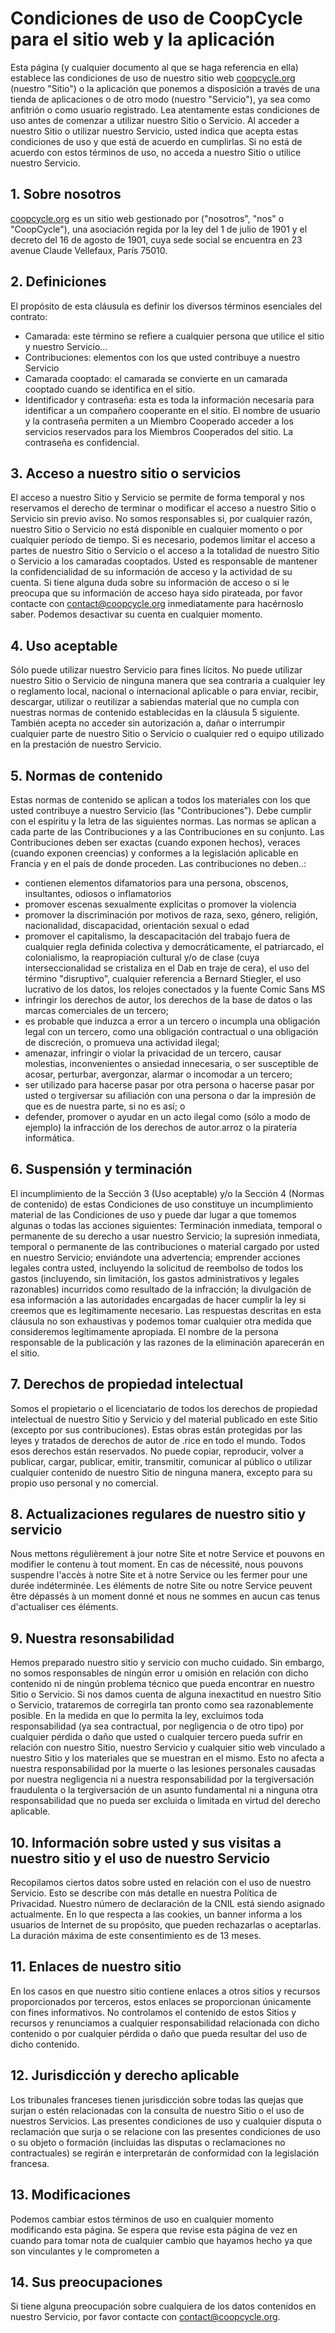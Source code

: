 Condiciones de uso de CoopCycle para el sitio web y la aplicación
=================================================================

Esta página (y cualquier documento al que se haga referencia en ella) establece las condiciones de uso de nuestro sitio web [coopcycle.org](https://coopcycle.org/) (nuestro "Sitio") o la aplicación que ponemos a disposición a través de una tienda de aplicaciones o de otro modo (nuestro "Servicio"), ya sea como anfitrión o como usuario registrado. Lea atentamente estas condiciones de uso antes de comenzar a utilizar nuestro Sitio o Servicio. Al acceder a nuestro Sitio o utilizar nuestro Servicio, usted indica que acepta estas condiciones de uso y que está de acuerdo en cumplirlas. Si no está de acuerdo con estos términos de uso, no acceda a nuestro Sitio o utilice nuestro Servicio.

1\. Sobre nosotros
------------------

[coopcycle.org](https://coopcycle.org/) es un sitio web gestionado por ("nosotros", "nos" o "CoopCycle"), una asociación regida por la ley del 1 de julio de 1901 y el decreto del 16 de agosto de 1901, cuya sede social se encuentra en 23 avenue Claude Vellefaux, París 75010.

2\. Definiciones
----------------

El propósito de esta cláusula es definir los diversos términos esenciales del contrato:

*   Camarada: este término se refiere a cualquier persona que utilice el sitio y nuestro Servicio...
*   Contribuciones: elementos con los que usted contribuye a nuestro Servicio
*   Camarada cooptado: el camarada se convierte en un camarada cooptado cuando se identifica en el sitio.
*   Identificador y contraseña: esta es toda la información necesaria para identificar a un compañero cooperante en el sitio. El nombre de usuario y la contraseña permiten a un Miembro Cooperado acceder a los servicios reservados para los Miembros Cooperados del sitio. La contraseña es confidencial.

3\. Acceso a nuestro sitio o servicios
--------------------------------------

El acceso a nuestro Sitio y Servicio se permite de forma temporal y nos reservamos el derecho de terminar o modificar el acceso a nuestro Sitio o Servicio sin previo aviso. No somos responsables si, por cualquier razón, nuestro Sitio o Servicio no está disponible en cualquier momento o por cualquier período de tiempo. Si es necesario, podemos limitar el acceso a partes de nuestro Sitio o Servicio o el acceso a la totalidad de nuestro Sitio o Servicio a los camaradas cooptados. Usted es responsable de mantener la confidencialidad de su información de acceso y la actividad de su cuenta. Si tiene alguna duda sobre su información de acceso o si le preocupa que su información de acceso haya sido pirateada, por favor contacte con [contact@coopcycle.org](mailto:contact@coopcycle.org) inmediatamente para hacérnoslo saber. Podemos desactivar su cuenta en cualquier momento.

4\. Uso aceptable
-----------------

Sólo puede utilizar nuestro Servicio para fines lícitos. No puede utilizar nuestro Sitio o Servicio de ninguna manera que sea contraria a cualquier ley o reglamento local, nacional o internacional aplicable o para enviar, recibir, descargar, utilizar o reutilizar a sabiendas material que no cumpla con nuestras normas de contenido establecidas en la cláusula 5 siguiente. También acepta no acceder sin autorización a, dañar o interrumpir cualquier parte de nuestro Sitio o Servicio o cualquier red o equipo utilizado en la prestación de nuestro Servicio.

5\. Normas de contenido
-----------------------

Estas normas de contenido se aplican a todos los materiales con los que usted contribuye a nuestro Servicio (las "Contribuciones"). Debe cumplir con el espíritu y la letra de las siguientes normas. Las normas se aplican a cada parte de las Contribuciones y a las Contribuciones en su conjunto. Las Contribuciones deben ser exactas (cuando exponen hechos), veraces (cuando exponen creencias) y conformes a la legislación aplicable en Francia y en el país de donde proceden. Las contribuciones no deben..:

*   contienen elementos difamatorios para una persona, obscenos, insultantes, odiosos o inflamatorios
*   promover escenas sexualmente explícitas o promover la violencia
*   promover la discriminación por motivos de raza, sexo, género, religión, nacionalidad, discapacidad, orientación sexual o edad
*   promover el capitalismo, la descapacitación del trabajo fuera de cualquier regla definida colectiva y democráticamente, el patriarcado, el colonialismo, la reapropiación cultural y/o de clase (cuya interseccionalidad se cristaliza en el Dab en traje de cera), el uso del término "disruptivo", cualquier referencia a Bernard Stiegler, el uso lucrativo de los datos, los relojes conectados y la fuente Comic Sans MS
*   infringir los derechos de autor, los derechos de la base de datos o las marcas comerciales de un tercero;
*   es probable que induzca a error a un tercero o incumpla una obligación legal con un tercero, como una obligación contractual o una obligación de discreción, o promueva una actividad ilegal;
*   amenazar, infringir o violar la privacidad de un tercero, causar molestias, inconvenientes o ansiedad innecesaria, o ser susceptible de acosar, perturbar, avergonzar, alarmar o incomodar a un tercero;
*   ser utilizado para hacerse pasar por otra persona o hacerse pasar por usted o tergiversar su afiliación con una persona o dar la impresión de que es de nuestra parte, si no es así; o
*   defender, promover o ayudar en un acto ilegal como (sólo a modo de ejemplo) la infracción de los derechos de autor.arroz o la piratería informática.

6\. Suspensión y terminación
----------------------------

El incumplimiento de la Sección 3 (Uso aceptable) y/o la Sección 4 (Normas de contenido) de estas Condiciones de uso constituye un incumplimiento material de las Condiciones de uso y puede dar lugar a que tomemos algunas o todas las acciones siguientes: Terminación inmediata, temporal o permanente de su derecho a usar nuestro Servicio; la supresión inmediata, temporal o permanente de las contribuciones o material cargado por usted en nuestro Servicio; enviándote una advertencia; emprender acciones legales contra usted, incluyendo la solicitud de reembolso de todos los gastos (incluyendo, sin limitación, los gastos administrativos y legales razonables) incurridos como resultado de la infracción; la divulgación de esa información a las autoridades encargadas de hacer cumplir la ley si creemos que es legítimamente necesario. Las respuestas descritas en esta cláusula no son exhaustivas y podemos tomar cualquier otra medida que consideremos legítimamente apropiada. El nombre de la persona responsable de la publicación y las razones de la eliminación aparecerán en el sitio.

7\. Derechos de propiedad intelectual
-------------------------------------

Somos el propietario o el licenciatario de todos los derechos de propiedad intelectual de nuestro Sitio y Servicio y del material publicado en este Sitio (excepto por sus contribuciones). Estas obras están protegidas por las leyes y tratados de derechos de autor de .rice en todo el mundo. Todos esos derechos están reservados. No puede copiar, reproducir, volver a publicar, cargar, publicar, emitir, transmitir, comunicar al público o utilizar cualquier contenido de nuestro Sitio de ninguna manera, excepto para su propio uso personal y no comercial.

8\. Actualizaciones regulares de nuestro sitio y servicio
---------------------------------------------------------

Nous mettons régulièrement à jour notre Site et notre Service et pouvons en modifier le contenu à tout moment. En cas de nécessité, nous pouvons suspendre l'accès à notre Site et à notre Service ou les fermer pour une durée indéterminée. Les éléments de notre Site ou notre Service peuvent être dépassés à un moment donné et nous ne sommes en aucun cas tenus d'actualiser ces éléments.

9\. Nuestra resonsabilidad
--------------------------

Hemos preparado nuestro sitio y servicio con mucho cuidado. Sin embargo, no somos responsables de ningún error u omisión en relación con dicho contenido ni de ningún problema técnico que pueda encontrar en nuestro Sitio o Servicio. Si nos damos cuenta de alguna inexactitud en nuestro Sitio o Servicio, trataremos de corregirla tan pronto como sea razonablemente posible. En la medida en que lo permita la ley, excluimos toda responsabilidad (ya sea contractual, por negligencia o de otro tipo) por cualquier pérdida o daño que usted o cualquier tercero pueda sufrir en relación con nuestro Sitio, nuestro Servicio y cualquier sitio web vinculado a nuestro Sitio y los materiales que se muestran en el mismo. Esto no afecta a nuestra responsabilidad por la muerte o las lesiones personales causadas por nuestra negligencia ni a nuestra responsabilidad por la tergiversación fraudulenta o la tergiversación de un asunto fundamental ni a ninguna otra responsabilidad que no pueda ser excluida o limitada en virtud del derecho aplicable.

10\. Información sobre usted y sus visitas a nuestro sitio y el uso de nuestro Servicio
---------------------------------------------------------------------------------------

Recopilamos ciertos datos sobre usted en relación con el uso de nuestro Servicio. Esto se describe con más detalle en nuestra Política de Privacidad. Nuestro número de declaración de la CNIL está siendo asignado actualmente. En lo que respecta a las cookies, un banner informa a los usuarios de Internet de su propósito, que pueden rechazarlas o aceptarlas. La duración máxima de este consentimiento es de 13 meses.

11\. Enlaces de nuestro sitio
-----------------------------

En los casos en que nuestro sitio contiene enlaces a otros sitios y recursos proporcionados por terceros, estos enlaces se proporcionan únicamente con fines informativos. No controlamos el contenido de estos Sitios y recursos y renunciamos a cualquier responsabilidad relacionada con dicho contenido o por cualquier pérdida o daño que pueda resultar del uso de dicho contenido.

12\. Jurisdicción y derecho aplicable
-------------------------------------

Los tribunales franceses tienen jurisdicción sobre todas las quejas que surjan o estén relacionadas con la consulta de nuestro Sitio o el uso de nuestros Servicios. Las presentes condiciones de uso y cualquier disputa o reclamación que surja o se relacione con las presentes condiciones de uso o su objeto o formación (incluidas las disputas o reclamaciones no contractuales) se regirán e interpretarán de conformidad con la legislación francesa.

13\. Modificaciones
-------------------

Podemos cambiar estos términos de uso en cualquier momento modificando esta página. Se espera que revise esta página de vez en cuando para tomar nota de cualquier cambio que hayamos hecho ya que son vinculantes y le comprometen a

14\. Sus preocupaciones
-----------------------

Si tiene alguna preocupación sobre cualquiera de los datos contenidos en nuestro Servicio, por favor contacte con [contact@coopcycle.org](mailto:contact@coopcycle.org).